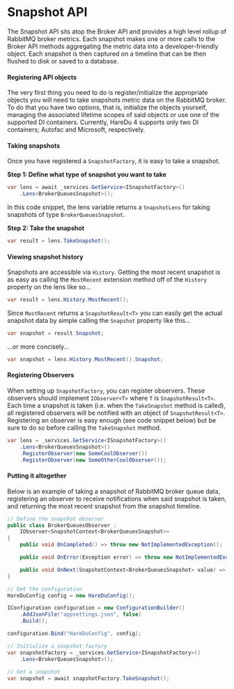 # Snapshot API

The Snapshot API sits atop the Broker API and provides a high level rollup of RabbitMQ broker metrics. Each snapshot makes one or more calls to the Broker API methods aggregating the metric data into a developer-friendly object. Each snapshot is then captured on a timeline that can be then flushed to disk or saved to a database.

#### Registering API objects
The very first thing you need to do is register/initialize the appropriate objects you will need to take snapshots metric data on the RabbitMQ broker. To do that you have two options, that is, initialize the objects yourself, managing the associated lifetime scopes of said objects or use one of the supported DI containers. Currently, HareDu 4 supports only two DI containers; Autofac and Microsoft, respectively.

#### Taking snapshots
Once you have registered a ```SnapshotFactory```, it is easy to take a snapshot.

**Step 1: Define what type of snapshot you want to take**
```c#
var lens = await _services.GetService<ISnapshotFactory>()
    .Lens<BrokerQueuesSnapshot>();
```
In this code snippet, the lens variable returns a ``SnapshotLens`` for taking snapshots of type ```BrokerQueuesSnapshot```.

**Step 2: Take the snapshot**
```c#
var result = lens.TakeSnapshot();
```

#### Viewing snapshot history

Snapshots are accessible via ```History```. Getting the most recent snapshot is as easy as calling the ```MostRecent``` extension method off of the ```History``` property on the lens like so...  

```c#
var result = lens.History.MostRecent();
```
Since ```MostRecent``` returns a ```SnapshotResult<T>``` you can easily get the actual snapshot data by simple calling the ```Snapshot``` property like this...

```c#
var snapshot = result.Snapshot;
```
...or more concisely...

```c#
var snapshot = lens.History.MostRecent().Snapshot;
```

#### Registering Observers

When setting up ```SnapshotFactory```, you can register observers. These observers should implement ```IObserver<T>``` where ```T``` is ```SnapshotResult<T>```. Each time a snapshot is taken (i.e. when the ```TakeSnapshot``` method is called), all registered observers will be notified with an object of ```SnapshotResult<T>```. Registering an observer is easy enough (see code snippet below) but be sure to do so before calling the ```TakeSnapshot``` method.

```c#
var lens = _services.GetService<ISnapshotFactory>()
    .Lens<BrokerQueuesSnapshot>()
    .RegisterObserver(new SomeCoolObserver())
    .RegisterObserver(new SomeOtherCoolObserver());
```

#### Putting it altogether
Below is an example of taking a snapshot of RabbitMQ broker queue data, registering an observer to receive notifications when said snapshot is taken, and returning the most recent snapshot from the snapshot timeline.

```c#
// Define the snapshot observer
public class BrokerQueuesObserver :
    IObserver<SnapshotContext<BrokerQueuesSnapshot>>
{
    public void OnCompleted() => throw new NotImplementedException();

    public void OnError(Exception error) => throw new NotImplementedException();

    public void OnNext(SnapshotContext<BrokerQueuesSnapshot> value) => throw new NotImplementedException();
}

// Get the configuration
HareDuConfig config = new HareDuConfig();

IConfiguration configuration = new ConfigurationBuilder()
    .AddJsonFile("appsettings.json", false)
    .Build();

configuration.Bind("HareDuConfig", config);

// Initialize a snapshot factory
var snapshotFactory = _services.GetService<ISnapshotFactory>()
    .Lens<BrokerQueuesSnapshot>();
    
// Get a snapshot
var snapshot = await snapshotFactory.TakeSnapshot();
```
